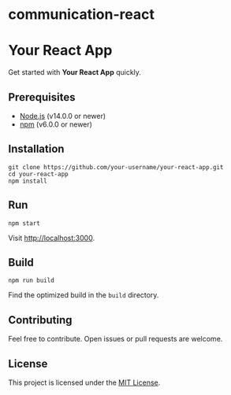 # communication-react

# Your React App

Get started with **Your React App** quickly.

## Prerequisites

- [Node.js](https://nodejs.org/) (v14.0.0 or newer)
- [npm](https://www.npmjs.com/) (v6.0.0 or newer)

## Installation

```
git clone https://github.com/your-username/your-react-app.git
cd your-react-app
npm install
```

## Run

```
npm start
```

Visit [http://localhost:3000](http://localhost:3000).

## Build

```
npm run build
```

Find the optimized build in the `build` directory.

## Contributing

Feel free to contribute. Open issues or pull requests are welcome.

## License

This project is licensed under the [MIT License](LICENSE).
